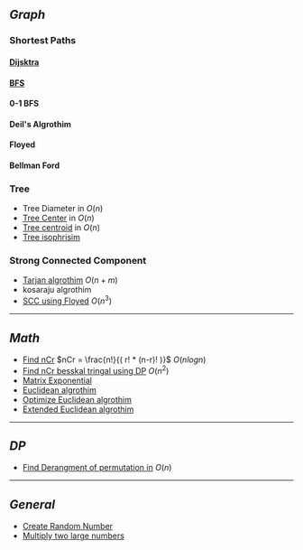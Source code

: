 
## _Graph_
### Shortest Paths
#### [Dijsktra](dijkstra.cpp)
#### [BFS](BFS.cpp)
#### 0-1 BFS
#### Deil's Algrothim
#### Floyed
#### Bellman Ford
### Tree
- Tree Diameter in $O(n)$
- [Tree Center](tree_center.cpp) in $O(n)$
- [Tree centroid](centroid.cpp) in $O(n)$
- [Tree isophrisim](isophrisim.cpp)
### Strong Connected Component
- [Tarjan algrothim](tarjan.cpp) $O(n+m)$
- kosaraju algrothim
- [SCC using Floyed](SCC_Floyed.cpp) $O(n^3)$
***
## _Math_
- [Find nCr](nCr.cpp) $nCr = \frac{n!}{( r! * (n-r)! )}$ $O(nlogn)$
- [Find nCr besskal tringal using DP](nCr_DP.cpp) $O(n^2)$
- [Matrix Exponential](Matrix_Exponential.cpp)
- [Euclidean algrothim](gcd.cpp)
- [Optimize Euclidean algrothim](binary_gcd.cpp)
- [Extended Euclidean algrothim](extended_euclidean.cpp)
***
## _DP_
- [Find Derangment of permutation in](derangement.cpp) $O(n)$
***
## _General_
- [Create Random Number](random.cpp)
- [Multiply two large numbers](manual_multiply.cpp)
